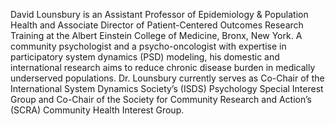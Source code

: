 David Lounsbury is an Assistant Professor of Epidemiology & Population Health and Associate Director of Patient-Centered Outcomes Research Training at the Albert Einstein College of Medicine, Bronx, New York. A community psychologist and a psycho-oncologist with expertise in participatory system dynamics (PSD) modeling, his domestic and international research aims to reduce chronic disease burden in medically underserved populations. Dr. Lounsbury currently serves as Co-Chair of the International System Dynamics Society’s (ISDS) Psychology Special Interest Group and Co-Chair of the Society for Community Research and Action’s (SCRA) Community Health Interest Group.
